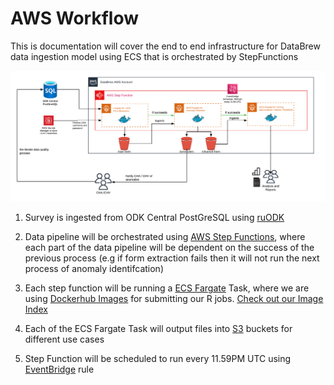 # AWS Workflow

This is documentation will cover the end to end infrastructure for DataBrew data ingestion model using ECS that is orchestrated by StepFunctions

![My Image](../images/resources.png)

1. Survey is ingested from ODK Central PostGreSQL using [ruODK](https://github.com/ropensci/ruODK)

2. Data pipeline will be orchestrated using [AWS Step Functions](https://aws.amazon.com/step-functions/), where each part of the data pipeline will be dependent on the success of the previous process (e.g if form extraction fails then it will not run the next process of anomaly identifcation)

3. Each step function will be running a [ECS Fargate](https://docs.aws.amazon.com/AmazonECS/latest/developerguide/AWS_Fargate.html) Task, where we are using [Dockerhub Images](https://www.docker.com/products/docker-hub/) for submitting our R jobs. [Check out our Image Index](/docs/dockerhub_index.md)


4. Each of the ECS Fargate Task will output files into [S3](https://aws.amazon.com/s3/) buckets for different use cases

5. Step Function will be scheduled to run every 11.59PM UTC using [EventBridge](https://aws.amazon.com/eventbridge/) rule

